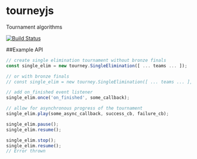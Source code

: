 # tourneyjs

Tournament algorithms

[![Build Status](https://travis-ci.org/siggame/tourneyjs.svg?branch=master)](https://travis-ci.org/siggame/tourneyjs)

##Example API

```javascript
// create single elimination tournament without bronze finals
const single_elim = new tourney.SingleElimination([ ... teams ... ]);

// or with bronze finals
// const single_elim = new tourney.SingleElimination([ ... teams ... ], true);

// add on_finished event listener
single_elim.once('on_finished', some_callback);

// allow for asynchronous progress of the tournament
single_elim.play(some_async_callback, success_cb, failure_cb);

single_elim.pause();
single_elim.resume();

single_elim.stop();
single_elim.resume();
// Error thrown
```

